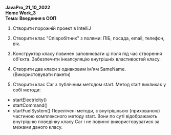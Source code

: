 <b>JavaPro_21_10_2022 </br>
Home Work_3 </br>
Тема: Введення в ООП</b>

1. Створити порожній проект в IntelliJ

2. Створити клас "Співробітник" з полями: ПІБ, посада, email, телефон, вік.

3. Конструктор класу повинен заповнювати ці поля під час створення об'єкта. Забезпечити інкапсуляцію внутрішніх властивостей класу.

4. Створити два класи з однаковим ім'ям SameName. (Використовувати пакети)

5. Створити клас Car з публічним методом start. Метод start викликає у собі методи:
- startElectricity()
- startCommand()
- startFuelSystem()
  Перелічені методи, є внутрішньою (прихованою) частиною комплексного методу start. Вони по суті відображають внутрішню поведінку класу Car і не повинні використовуватися за межами даного класу.
